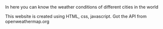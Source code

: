 In here you can know the weather conditions of different cities in the world 


This website is created using HTML, css, javascript. Got the API from openweathermap.org
